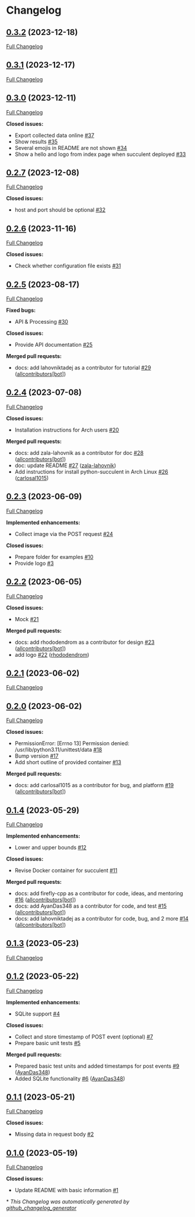 # Changelog

## [0.3.2](https://github.com/firefly-cpp/succulent/tree/0.3.2) (2023-12-18)

[Full Changelog](https://github.com/firefly-cpp/succulent/compare/0.3.1...0.3.2)

## [0.3.1](https://github.com/firefly-cpp/succulent/tree/0.3.1) (2023-12-17)

[Full Changelog](https://github.com/firefly-cpp/succulent/compare/0.3.0...0.3.1)

## [0.3.0](https://github.com/firefly-cpp/succulent/tree/0.3.0) (2023-12-11)

[Full Changelog](https://github.com/firefly-cpp/succulent/compare/0.2.7...0.3.0)

**Closed issues:**

- Export collected data online [\#37](https://github.com/firefly-cpp/succulent/issues/37)
- Show results [\#35](https://github.com/firefly-cpp/succulent/issues/35)
- Several emojis in README are not shown [\#34](https://github.com/firefly-cpp/succulent/issues/34)
- Show a hello and logo from index page when succulent deployed [\#33](https://github.com/firefly-cpp/succulent/issues/33)

## [0.2.7](https://github.com/firefly-cpp/succulent/tree/0.2.7) (2023-12-08)

[Full Changelog](https://github.com/firefly-cpp/succulent/compare/0.2.6...0.2.7)

**Closed issues:**

- host and port should be optional [\#32](https://github.com/firefly-cpp/succulent/issues/32)

## [0.2.6](https://github.com/firefly-cpp/succulent/tree/0.2.6) (2023-11-16)

[Full Changelog](https://github.com/firefly-cpp/succulent/compare/0.2.5...0.2.6)

**Closed issues:**

- Check whether configuration file exists [\#31](https://github.com/firefly-cpp/succulent/issues/31)

## [0.2.5](https://github.com/firefly-cpp/succulent/tree/0.2.5) (2023-08-17)

[Full Changelog](https://github.com/firefly-cpp/succulent/compare/0.2.4...0.2.5)

**Fixed bugs:**

- API & Processing [\#30](https://github.com/firefly-cpp/succulent/issues/30)

**Closed issues:**

- Provide API documentation [\#25](https://github.com/firefly-cpp/succulent/issues/25)

**Merged pull requests:**

- docs: add lahovniktadej as a contributor for tutorial [\#29](https://github.com/firefly-cpp/succulent/pull/29) ([allcontributors[bot]](https://github.com/apps/allcontributors))

## [0.2.4](https://github.com/firefly-cpp/succulent/tree/0.2.4) (2023-07-08)

[Full Changelog](https://github.com/firefly-cpp/succulent/compare/0.2.3...0.2.4)

**Closed issues:**

- Installation instructions for Arch users [\#20](https://github.com/firefly-cpp/succulent/issues/20)

**Merged pull requests:**

- docs: add zala-lahovnik as a contributor for doc [\#28](https://github.com/firefly-cpp/succulent/pull/28) ([allcontributors[bot]](https://github.com/apps/allcontributors))
- doc: update README [\#27](https://github.com/firefly-cpp/succulent/pull/27) ([zala-lahovnik](https://github.com/zala-lahovnik))
- Add instructions for install python-succulent in Arch Linux [\#26](https://github.com/firefly-cpp/succulent/pull/26) ([carlosal1015](https://github.com/carlosal1015))

## [0.2.3](https://github.com/firefly-cpp/succulent/tree/0.2.3) (2023-06-09)

[Full Changelog](https://github.com/firefly-cpp/succulent/compare/0.2.2...0.2.3)

**Implemented enhancements:**

- Collect image via the POST request [\#24](https://github.com/firefly-cpp/succulent/issues/24)

**Closed issues:**

- Prepare folder for examples [\#10](https://github.com/firefly-cpp/succulent/issues/10)
- Provide logo [\#3](https://github.com/firefly-cpp/succulent/issues/3)

## [0.2.2](https://github.com/firefly-cpp/succulent/tree/0.2.2) (2023-06-05)

[Full Changelog](https://github.com/firefly-cpp/succulent/compare/0.2.1...0.2.2)

**Closed issues:**

- Mock [\#21](https://github.com/firefly-cpp/succulent/issues/21)

**Merged pull requests:**

- docs: add rhododendrom as a contributor for design [\#23](https://github.com/firefly-cpp/succulent/pull/23) ([allcontributors[bot]](https://github.com/apps/allcontributors))
- add logo [\#22](https://github.com/firefly-cpp/succulent/pull/22) ([rhododendrom](https://github.com/rhododendrom))

## [0.2.1](https://github.com/firefly-cpp/succulent/tree/0.2.1) (2023-06-02)

[Full Changelog](https://github.com/firefly-cpp/succulent/compare/0.2.0...0.2.1)

## [0.2.0](https://github.com/firefly-cpp/succulent/tree/0.2.0) (2023-06-02)

[Full Changelog](https://github.com/firefly-cpp/succulent/compare/0.1.4...0.2.0)

**Closed issues:**

- PermissionError: \[Errno 13\] Permission denied: /usr/lib/python3.11/unittest/data [\#18](https://github.com/firefly-cpp/succulent/issues/18)
- Bump version [\#17](https://github.com/firefly-cpp/succulent/issues/17)
- Add short outline of provided container [\#13](https://github.com/firefly-cpp/succulent/issues/13)

**Merged pull requests:**

- docs: add carlosal1015 as a contributor for bug, and platform [\#19](https://github.com/firefly-cpp/succulent/pull/19) ([allcontributors[bot]](https://github.com/apps/allcontributors))

## [0.1.4](https://github.com/firefly-cpp/succulent/tree/0.1.4) (2023-05-29)

[Full Changelog](https://github.com/firefly-cpp/succulent/compare/0.1.3...0.1.4)

**Implemented enhancements:**

- Lower and upper bounds [\#12](https://github.com/firefly-cpp/succulent/issues/12)

**Closed issues:**

- Revise Docker container for succulent [\#11](https://github.com/firefly-cpp/succulent/issues/11)

**Merged pull requests:**

- docs: add firefly-cpp as a contributor for code, ideas, and mentoring [\#16](https://github.com/firefly-cpp/succulent/pull/16) ([allcontributors[bot]](https://github.com/apps/allcontributors))
- docs: add AyanDas348 as a contributor for code, and test [\#15](https://github.com/firefly-cpp/succulent/pull/15) ([allcontributors[bot]](https://github.com/apps/allcontributors))
- docs: add lahovniktadej as a contributor for code, bug, and 2 more [\#14](https://github.com/firefly-cpp/succulent/pull/14) ([allcontributors[bot]](https://github.com/apps/allcontributors))

## [0.1.3](https://github.com/firefly-cpp/succulent/tree/0.1.3) (2023-05-23)

[Full Changelog](https://github.com/firefly-cpp/succulent/compare/0.1.2...0.1.3)

## [0.1.2](https://github.com/firefly-cpp/succulent/tree/0.1.2) (2023-05-22)

[Full Changelog](https://github.com/firefly-cpp/succulent/compare/0.1.1...0.1.2)

**Implemented enhancements:**

- SQLite support [\#4](https://github.com/firefly-cpp/succulent/issues/4)

**Closed issues:**

- Collect and store timestamp of POST event \(optional\) [\#7](https://github.com/firefly-cpp/succulent/issues/7)
- Prepare basic unit tests [\#5](https://github.com/firefly-cpp/succulent/issues/5)

**Merged pull requests:**

- Prepared basic test units and added timestamps for post events [\#9](https://github.com/firefly-cpp/succulent/pull/9) ([AyanDas348](https://github.com/AyanDas348))
- Added SQLite functionality [\#6](https://github.com/firefly-cpp/succulent/pull/6) ([AyanDas348](https://github.com/AyanDas348))

## [0.1.1](https://github.com/firefly-cpp/succulent/tree/0.1.1) (2023-05-21)

[Full Changelog](https://github.com/firefly-cpp/succulent/compare/0.1.0...0.1.1)

**Closed issues:**

- Missing data in request body [\#2](https://github.com/firefly-cpp/succulent/issues/2)

## [0.1.0](https://github.com/firefly-cpp/succulent/tree/0.1.0) (2023-05-19)

[Full Changelog](https://github.com/firefly-cpp/succulent/compare/6ce587ae69e18fd2e22c10ea898796845ccbf7e3...0.1.0)

**Closed issues:**

- Update README with basic information [\#1](https://github.com/firefly-cpp/succulent/issues/1)



\* *This Changelog was automatically generated by [github_changelog_generator](https://github.com/github-changelog-generator/github-changelog-generator)*
